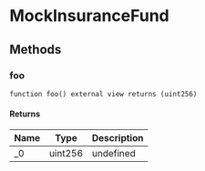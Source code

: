 # MockInsuranceFund

## Methods

### foo

```solidity
function foo() external view returns (uint256)
```

#### Returns

| Name | Type    | Description |
| ---- | ------- | ----------- |
| \_0  | uint256 | undefined   |
